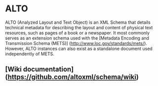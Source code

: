 # ALTO

ALTO (Analyzed Layout and Text Object) is an XML Schema that details technical metadata for describing the layout and content of physical text resources, such as pages of a book or a newspaper. It most commonly serves as an extension schema used with the [Metadata Encoding and Transmission Schema (METS)] (http://www.loc.gov/standards/mets/). However, ALTO instances can also exist as a standalone document used independently of METS.  

## [Wiki documentation] (https://github.com/altoxml/schema/wiki)
